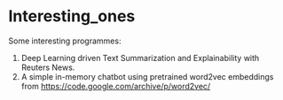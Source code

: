 # Interesting_ones

Some interesting programmes:
1. Deep Learning driven Text Summarization and Explainability with Reuters News.
2. A simple in-memory chatbot using pretrained word2vec embeddings from https://code.google.com/archive/p/word2vec/
